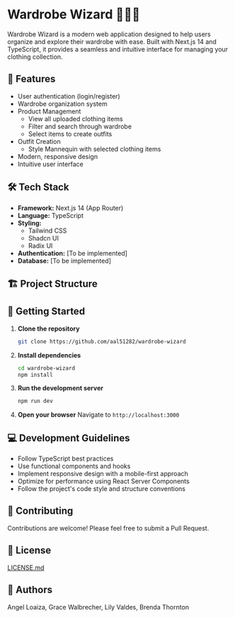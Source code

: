 # Wardrobe Wizard 🧙‍♂️👔

Wardrobe Wizard is a modern web application designed to help users organize and explore their wardrobe with ease. Built with Next.js 14 and TypeScript, it provides a seamless and intuitive interface for managing your clothing collection.

## 🚀 Features

- User authentication (login/register)
- Wardrobe organization system
- Product Management
  - View all uploaded clothing items
  - Filter and search through wardrobe
  - Select items to create outfits
- Outfit Creation
  - Style Mannequin with selected clothing items
- Modern, responsive design
- Intuitive user interface

## 🛠️ Tech Stack

- **Framework:** Next.js 14 (App Router)
- **Language:** TypeScript
- **Styling:**
  - Tailwind CSS
  - Shadcn UI
  - Radix UI
- **Authentication:** [To be implemented]
- **Database:** [To be implemented]

## 🏗️ Project Structure

## 🚦 Getting Started

1. **Clone the repository**

   ```bash
   git clone https://github.com/aal51282/wardrobe-wizard
   ```

2. **Install dependencies**

   ```bash
   cd wardrobe-wizard
   npm install
   ```

3. **Run the development server**

   ```bash
   npm run dev
   ```

4. **Open your browser**
   Navigate to `http://localhost:3000`

## 💻 Development Guidelines

- Follow TypeScript best practices
- Use functional components and hooks
- Implement responsive design with a mobile-first approach
- Optimize for performance using React Server Components
- Follow the project's code style and structure conventions

## 🤝 Contributing

Contributions are welcome! Please feel free to submit a Pull Request.

## 📝 License

[LICENSE.md](LICENSE.md)

## 👥 Authors

Angel Loaiza, Grace Walbrecher, Lily Valdes, Brenda Thornton

